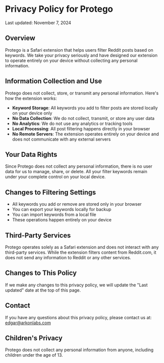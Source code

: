 # Privacy Policy for Protego

Last updated: November 7, 2024

## Overview
Protego is a Safari extension that helps users filter Reddit posts based on keywords. We take your privacy seriously and have designed our extension to operate entirely on your device without collecting any personal information.

## Information Collection and Use
Protego does not collect, store, or transmit any personal information. Here's how the extension works:

- **Keyword Storage**: All keywords you add to filter posts are stored locally on your device only
- **No Data Collection**: We do not collect, transmit, or store any user data
- **No Analytics**: We do not use any analytics or tracking tools
- **Local Processing**: All post filtering happens directly in your browser
- **No Remote Servers**: The extension operates entirely on your device and does not communicate with any external servers

## Your Data Rights
Since Protego does not collect any personal information, there is no user data for us to manage, share, or delete. All your filter keywords remain under your complete control on your local device.

## Changes to Filtering Settings
- All keywords you add or remove are stored only in your browser
- You can export your keywords locally for backup
- You can import keywords from a local file
- These operations happen entirely on your device

## Third-Party Services
Protego operates solely as a Safari extension and does not interact with any third-party services. While the extension filters content from Reddit.com, it does not send any information to Reddit or any other services.

## Changes to This Policy
If we make any changes to this privacy policy, we will update the "Last updated" date at the top of this page.

## Contact
If you have any questions about this privacy policy, please contact us at: edgar@arkonlabs.com

## Children's Privacy
Protego does not collect any personal information from anyone, including children under the age of 13.
